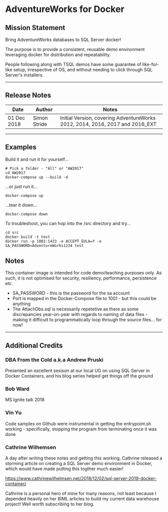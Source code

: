 # AdventureWorks for Docker

## Mission Statement

Bring AdventureWorks databases to SQL Server docker!

The purpose is to provide a consistent, reusable demo environment leveraging docker for distribution and repeatability.

People following along with TSQL demos have some guarantee of like-for-like setup, irrespective of OS, and without needing to click through SQL Server's installers.

---
## Release Notes

Date | Author | Notes
--|--|--
01 Dec 2018 | Simon Stride | Initial Version, covering AdventureWorks 2012, 2014, 2016, 2017 and 2016_EXT


---

## Examples

Build it and run it for yourself...

    # Pick a folder - "All" or "AW2017"
    cd AW2017
    docker-compose up --build -d

...or just run it...

    docker-compose up

...tear it down...

    docker-compose down

To troubleshoot, you can hop into the /src directory and try...

    cd src
    docker build -t test .
    docker run -p 1001:1433 -e ACCEPT_EULA=Y -e SA_PASSWORD=AdventureWorks1234 test

## Notes

This container image is intended for code demo/teaching purposes only. As such, it is not optimised for security, resiliency, performance, persistence etc.

* SA_PASSWORD - this is the password for the sa account
* Port is mapped in the Docker-Compose file to 1001 - but this could be anything
* The AttachDbs.sql is necessarily repetetive as there as some discrepancies year-on-year with regards to naming of data files - making it difficult to programmatically loop through the source files... for now!

---

## Additional Credits

### DBA From the Cold a.k.a Andrew Pruski
Presented an excellent sesison at our local UG on using SQL Server in Docker Containers, and his blog series helped get things off the ground

### Bob Ward
MS Ignite talk 2018

### Vin Yu
Code samples on Github were instrumental in getting the entrypoint.sh working - specifically, stopping the program from terminating once it was done

### Cathrine Wilhemsen
A day after writing these notes and getting this working, Cathrine released a storming article on creating a SQL Server demo environment in Docker, which would have made putting this togther much easier!

https://www.cathrinewilhelmsen.net/2018/12/02/sql-server-2019-docker-container/

Cathrine is a personal hero of mine for many reasons, not least because I depended heavily on her BIML articles to build my current data warehouse project! Well worth subscribing to her blog.
